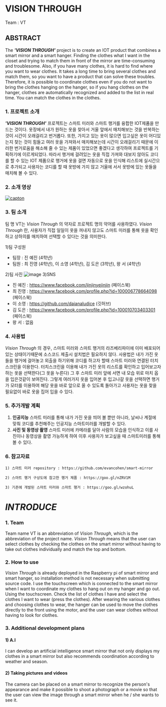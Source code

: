 # VISION THROUGH
Team : VT
## ABSTRACT
The **_'VISION THROUGH'_** project is to create an IOT product that combines a smart mirror and a smart hanger. Finding the clothes what I want in the closet and trying to match them in front of the mirror are time-consuming and troublesome. Also, if you have many clothes, it is hard to find where you want to wear clothes. It takes a long time to bring several clothes and match them, so you want to have a product that can solve these troubles. Therefore, it is possible to coordinate clothes even if you do not want to bring the clothes hanging on the hanger, so if you hang clothes on the hanger, clothes are automatically recognized and added to the list in real time. You can match the clothes in the clothes. 

### 1. 프로젝트 소개
**_'VISION THROUGH'_** 프로젝트는 스마트 미러와 스마트 행거를 융합한 IOT제품을 만드는 것이다. 옷장에서 내가 원하는 옷을 찾아서 거울 앞에서 매치해보는 것을 반복하는 것이 시간이 오래걸리고 번거롭다. 또한, 가지고 있는 옷이 많으면 입고싶은 옷이 어디있는지 찾는 것이 힘들고 여러 옷을 가져와서 매치해보는데 시간이 오래걸리기 때문에 이러한 번거로움을 해소해 줄 수 있는 제품이 있었으면 좋겠다고 생각하여 프로젝트를 기획하기에 이르게되었다. 따라서 행거에 걸려있는 옷을 직접 가져와 대보지 않아도 코디를 할 수 있는 IOT 제품으로 행거에 옷을 걸면 자동으로 옷을 인식해 리스트에 실시간으로 추가되고 사용자는 코디를 할 때 옷방에 가지 않고 거울에 서서 옷방에 있는 옷들을 매치해 볼 수 있다. 

### 2. 소개 영상
[![capton](./doc/images/video.png)](https://youtu.be/rQBzq_fyQV4 "capton")

### 3. 팀 소개
팀 명 VT는 _Vision Through_ 의 약자로 프로젝트 명의 약어를 사용하였다. 
 _Vision Through_ 란, 사용자가 직접 일일이 옷을 꺼내지 않고도 스마트 미러를 통해 옷을 확인하고 상하의를 매치하여 선택할 수 있다는 것을 의미한다.

1)팀 구성원 
- 팀장 : 진 예진 (4학년)
- 팀원 : 최 진영 (4학년), 이 소영 (4학년), 김 도은 (3학년), 왕 서 (4학년)

2)팀 사진
![image](https://github.com/kookmin-sw/2018-cap1-9/blob/master/doc/images/team.jpg)
3)SNS
- 진 예진 : https://www.facebook.com/jinjinyejinjin (페이스북)
- 최 진영 : https://www.facebook.com/profile.php?id=100006778664098 (페이스북)
- 이 소영 : https://github.com/daianaludice (깃허브)
- 김 도은 : https://www.facebook.com/profile.php?id=100010703403301 (페이스북)
- 왕 서  :  없음

### 4. 사용법
 _Vision Through_ 의 경우, 스마트 미러와 스마트 행거의 라즈베리파이에 이미 배포되어있는 상태이기때문에 소스코드 제출시 설치법은 필요하지 않다.
사용법은 내가 가진 옷들을 행거에 걸어놓고 외출을 하기위해 코디를 하고자 할때 스마트 미러와 연결된 터치스크린을 이용한다. 터치스크린을 이용해
내가 가진 옷의 리스트를 확인하고 입어보고자 하는 옷을 선택한다(그 옷을 누른다) 그 후 스마트 미러 앞에 서면 내 모습 위로 마치 옵을 입은것같이 보여진다. 그렇게 여러가지 옷을 입어본 후 입고나갈 옷을 선택하면 행거가 모터를 이용하여 해당 옷을 바로 앞으로 올 수 있도록 돌아가고 사용자는 옷을 찾을 필요없이 바로 옷을 집어 입을 수 있다.
  
### 5. 추가개발 계획
 1) **인공지능**
  스마트 미러를 통해 내가 가진 옷을 띄어 볼 뿐만 아니라, 날씨나 계절에 맞춰  코디를 추천해주는 인공지능 스마트미러를  개발할 수 있다.
 2) **사진 및 동영상 촬영**
  스마트 미러에 카메라를 달아 사람의 모습을 인식하고 이를 사진이나 동영상을 촬영 가능하게 하여 이후 사용자가 보고싶을 때 스마트미러를 통해 볼 수 있다.
  
### 6. 참고자료
    1) 스마트 미러 repository : https://github.com/evancohen/smart-mirror
  
    2) 스마트 행거 구상도에 참고한 행거 제품 : https://goo.gl/nZRV1M
  
    3) 기존에 개발된 스마트 미러와 스마트 행거 : https://goo.gl/wzohuL


# **_INTRODUCE_**

### 1. Team
Team name VT is an abbreviation of _Vision Through_, which is the abbreviation of the project name.
 _Vision Through_ means that the user can select clothes by checking the clothes on the smart mirror without having to take out clothes individually and match the top and bottom.
 
### 2. How to use
_Vision Through_ is already deployed in the Raspberry pi of smart mirror and smart hanger, so installation method is not necessary when submitting source code.
I use the touchscreen which is connected to the smart mirror when I want to coordinate my clothes to hang out on my hanger and go out. Using the touchscreen.
Check the list of clothes I have and select the clothes I want to wear (press the clothes). After wearing the various clothes and choosing clothes to wear, the hanger can be used to move the clothes directly to the front using the motor, and the user can wear clothes without having to look for clothes.
  
### 3. Additional development plans
 #### 1) **A.I**
  I can develop an artificial intelligence smart mirror that not only displays my clothes in a smart mirror but also recommends coordination according to weather and season.
 #### 2) **Taking pictures and videos**
  The camera can be placed on a smart mirror to recognize the person's appearance and make it possible to shoot a photograph or a movie so that the user can view the image through a smart mirror when he / she wants to see it.
